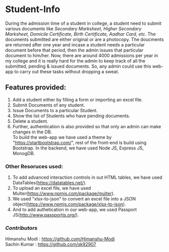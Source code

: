 # Student-Info
During the admission time of a student in college, a student need to submit various documents like *Secondary Marksheet, Higher Secondary Marksheet, Domicile Certificate, Birth Certificate, Aadhar Card, etc*. The documents submitted are either original or are a photocopy. The doucments are returned after one year and incase a student needs a particular document before that period, then the admin issues that particular document to him/her. Now, there are around 4000 admissions per year in my college and it is really hard for the admin to keep track of all the submitted, pending & issued documents. So, any admin could use this web-app to carry out these tasks without dropping a sweat.
## Features provided:
1. Add a student either by filling a form or importing an excel file.
2. Submit Documents of any student.
3. Issue Documents to a particular Student.
4. Show the list of Students who have pending documents.
5. Delete a student.
6. Further, authentication is also provided so that only an admin can make changes in the DB.<br/>
To build the web-app we have used a theme by "https://startbootstrap.com/", rest of the front-end is build using Bootstrap.
In the backend, we have used Node JS, Express JS, MonogDB.
### Other Resoruces used:
1. To add advanced interaction controls in out HTML tables, we have used DataTables(https://datatables.net/).
2. To upload an excel file, we have used Multer(https://www.npmjs.com/package/multer).
3. We used "xlsx-to-json" to convert an excel file into a JSON object(https://www.npmjs.com/package/xlsx-to-json).
4. And to add authetication in our web-app, we used Passport JS(http://www.passportjs.org/).

### *Contributors*
Himanshu Modi : https://github.com/Himanshu-Modi<br/>
Sachin Kumar : https://github.com/sk92907

